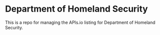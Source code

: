 # Department of Homeland Security
This is a repo for managing the APIs.io listing for Department of Homeland Security.
